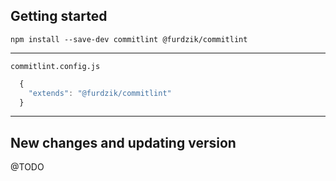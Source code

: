 ## Getting started

```
npm install --save-dev commitlint @furdzik/commitlint
```

---

`commitlint.config.js`

```javascript
  {
    "extends": "@furdzik/commitlint"
  }
```

---

## New changes and updating version

@TODO
